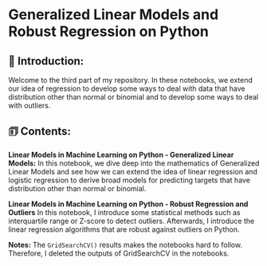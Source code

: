 # Generalized Linear Models and Robust Regression on Python

## 👋 Introduction:

Welcome to the third part of my repository. In these notebooks, we extend our idea of regression to develop some ways to deal with data that have distribution other than normal or binomial and to develop some ways to deal with outliers.

## 🗊 Contents:

**Linear Models in Machine Learning on Python - Generalized Linear Models:** In this notebook, we dive deep into the mathematics of Generalized Linear Models and see how we can extend the idea of linear regression and logistic regression to derive broad models for predicting targets that have distribution other than normal or binomial. 

**Linear Models in Machine Learning on Python - Robust Regression and Outliers** In this notebook, I introduce some statistical methods such as interquartile range or Z-score to detect outliers. Afterwards, I introduce the linear regression algorithms that are robust against outliers on Python.


**Notes:** The `GridSearchCV()` results makes the notebooks hard to follow. Therefore, I deleted the outputs of GridSearchCV in the notebooks.
